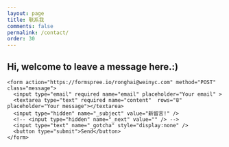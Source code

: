 ```yaml
---
layout: page
title: 联系我
comments: false
permalink: /contact/
order: 30
---
```

## Hi, welcome to leave a message here.:)

<div>

	<form action="https://formspree.io/ronghai@weinyc.com" method="POST" class="message">
	  <input type="email" required name="email" placeholder="Your email" > 
	  <textarea type="text" required name="content"  rows="8" placeholder="Your message"></textarea>
	  <input type="hidden" name="_subject" value="新留言!" />
	  <!-- <input type="hidden" name="_next" value="" /> -->
	  <input type="text" name="_gotcha" style="display:none" />
	  <button type="submit">Send</button>
	</form>
</div>
